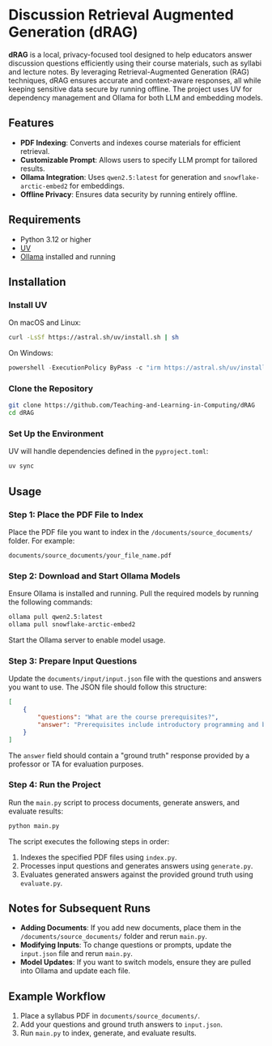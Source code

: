 # Discussion Retrieval Augmented Generation (dRAG)

**dRAG** is a local, privacy-focused tool designed to help educators answer discussion questions efficiently using their course materials, such as syllabi and lecture notes. By leveraging Retrieval-Augmented Generation (RAG) techniques, dRAG ensures accurate and context-aware responses, all while keeping sensitive data secure by running offline. The project uses UV for dependency management and Ollama for both LLM and embedding models.

## Features

- **PDF Indexing**: Converts and indexes course materials for efficient retrieval.
- **Customizable Prompt**: Allows users to specify LLM prompt for tailored results.
- **Ollama Integration**: Uses `qwen2.5:latest` for generation and `snowflake-arctic-embed2` for embeddings.
- **Offline Privacy**: Ensures data security by running entirely offline.

## Requirements

- Python 3.12 or higher
- [UV](https://astral.sh/uv)
- [Ollama](https://ollama.com/download) installed and running

## Installation

### Install UV

On macOS and Linux:
```bash
curl -LsSf https://astral.sh/uv/install.sh | sh
```

On Windows:
```powershell
powershell -ExecutionPolicy ByPass -c "irm https://astral.sh/uv/install.ps1 | iex"
```

### Clone the Repository

```bash
git clone https://github.com/Teaching-and-Learning-in-Computing/dRAG
cd dRAG
```

### Set Up the Environment

UV will handle dependencies defined in the `pyproject.toml`:
```bash
uv sync
```

## Usage

### Step 1: Place the PDF File to Index

Place the PDF file you want to index in the `/documents/source_documents/` folder. For example:

```
documents/source_documents/your_file_name.pdf
```

### Step 2: Download and Start Ollama Models

Ensure Ollama is installed and running. Pull the required models by running the following commands:

```bash
ollama pull qwen2.5:latest
ollama pull snowflake-arctic-embed2
```

Start the Ollama server to enable model usage.

### Step 3: Prepare Input Questions

Update the `documents/input/input.json` file with the questions and answers you want to use. The JSON file should follow this structure:

```json
[
    {
        "questions": "What are the course prerequisites?",
        "answer": "Prerequisites include introductory programming and basic statistics."
    }
]
```

The `answer` field should contain a "ground truth" response provided by a professor or TA for evaluation purposes.

### Step 4: Run the Project

Run the `main.py` script to process documents, generate answers, and evaluate results:

```bash
python main.py
```

The script executes the following steps in order:
1. Indexes the specified PDF files using `index.py`.
2. Processes input questions and generates answers using `generate.py`.
3. Evaluates generated answers against the provided ground truth using `evaluate.py`.

## Notes for Subsequent Runs

- **Adding Documents**: If you add new documents, place them in the `/documents/source_documents/` folder and rerun `main.py`.
- **Modifying Inputs**: To change questions or prompts, update the `input.json` file and rerun `main.py`.
- **Model Updates**: If you want to switch models, ensure they are pulled into Ollama and update each file.

## Example Workflow

1. Place a syllabus PDF in `documents/source_documents/`.
2. Add your questions and ground truth answers to `input.json`.
3. Run `main.py` to index, generate, and evaluate results.

